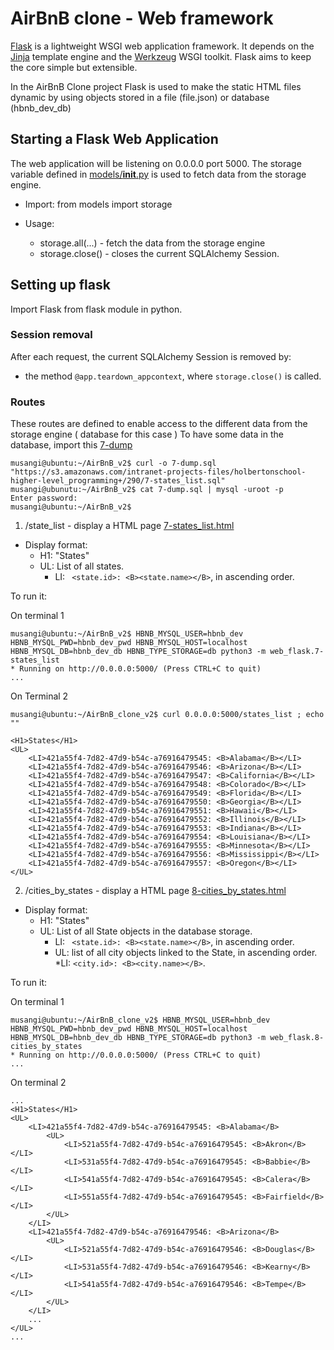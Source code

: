 # AirBnB clone - Web framework

[Flask](https://flask.palletsprojects.com/en/2.0.x/) is a lightweight WSGI web application framework. It depends on the [Jinja](https://palletsprojects.com/p/jinja) template engine and the [Werkzeug](https://palletsprojects.com/p/werkzeug) WSGI toolkit. Flask aims to keep the core simple but extensible.

In the AirBnB Clone project Flask is used to make the static HTML files dynamic by using objects stored in a file (file.json) or database (hbnb_dev_db)

## Starting a Flask Web Application

The web application will be listening on 0.0.0.0 port 5000. The storage variable defined in [models/__init__.py](https://github.com/musangisilvia/AirBnB_clone_v2/blob/master/models/__init__.py) is used to fetch data from the storage engine.
 - Import:
 	from models import storage

 - Usage:
 	* storage.all(...) - fetch the data from the storage engine
 	* storage.close() - closes the current SQLAlchemy Session.

## Setting up flask
Import Flask from flask module in python.

### Session removal
After each request, the current SQLAlchemy Session is removed by:
- the method ``` @app.teardown_appcontext ```, where ``` storage.close() ``` is called.

### Routes

These routes are defined to enable access to the different data from the storage engine ( database for this case )
To have some data in the database, import this [7-dump](https://s3.amazonaws.com/intranet-projects-files/holbertonschool-higher-level_programming+/290/7-states_list.sql)

```
musangi@ubuntu:~/AirBnB_v2$ curl -o 7-dump.sql "https://s3.amazonaws.com/intranet-projects-files/holbertonschool-higher-level_programming+/290/7-states_list.sql"
musangi@ubunutu:~/AirBnB_v2$ cat 7-dump.sql | mysql -uroot -p
Enter password:
musangi@ubuntu:~/AirBnB_v2$
```

1. /state_list - display a HTML page [7-states_list.html](https://github.com/musangisilvia/AirBnB_clone_v2/blob/master/web_flask/templates/7-states_list.html)

- Display format: 
	* H1: "States"
	* UL: List of all states.
		* LI: ``` <state.id>: <B><state.name></B>```, in ascending order. <br>

To run it: <br>

On terminal 1 <br>

```
musangi@ubuntu:~/AirBnB_v2$ HBNB_MYSQL_USER=hbnb_dev HBNB_MYSQL_PWD=hbnb_dev_pwd HBNB_MYSQL_HOST=localhost HBNB_MYSQL_DB=hbnb_dev_db HBNB_TYPE_STORAGE=db python3 -m web_flask.7-states_list
* Running on http://0.0.0.0:5000/ (Press CTRL+C to quit)
...

```

On Terminal 2 <br>

```
musangi@ubuntu:~/AirBnB_clone_v2$ curl 0.0.0.0:5000/states_list ; echo ""

<H1>States</H1>
<UL>
	<LI>421a55f4-7d82-47d9-b54c-a76916479545: <B>Alabama</B></LI>
	<LI>421a55f4-7d82-47d9-b54c-a76916479546: <B>Arizona</B></LI>
	<LI>421a55f4-7d82-47d9-b54c-a76916479547: <B>California</B></LI>
	<LI>421a55f4-7d82-47d9-b54c-a76916479548: <B>Colorado</B></LI>
	<LI>421a55f4-7d82-47d9-b54c-a76916479549: <B>Florida</B></LI>
	<LI>421a55f4-7d82-47d9-b54c-a76916479550: <B>Georgia</B></LI>
	<LI>421a55f4-7d82-47d9-b54c-a76916479551: <B>Hawaii</B></LI>
	<LI>421a55f4-7d82-47d9-b54c-a76916479552: <B>Illinois</B></LI>
	<LI>421a55f4-7d82-47d9-b54c-a76916479553: <B>Indiana</B></LI>
	<LI>421a55f4-7d82-47d9-b54c-a76916479554: <B>Louisiana</B></LI>
	<LI>421a55f4-7d82-47d9-b54c-a76916479555: <B>Minnesota</B></LI>
	<LI>421a55f4-7d82-47d9-b54c-a76916479556: <B>Mississippi</B></LI>
	<LI>421a55f4-7d82-47d9-b54c-a76916479557: <B>Oregon</B></LI>
</UL>

```

2. /cities_by_states - display a HTML page [8-cities_by_states.html](https://github.com/musangisilvia/AirBnB_clone_v2/blob/master/web_flask/templates/8-cities_by_states.html)
- Display format:
	* H1: "States"
	* UL: List of all State objects in the database storage.
		* LI: ``` <state.id>: <B><state.name></B>```, in ascending order.
		* UL: list of all city objects linked to the State, in ascending order.
			*LI: ``` <city.id>: <B><city.name></B> ```. <br>

To run it: <br>

On terminal 1 <br>

```
musangi@ubuntu:~/AirBnB_clone_v2$ HBNB_MYSQL_USER=hbnb_dev HBNB_MYSQL_PWD=hbnb_dev_pwd HBNB_MYSQL_HOST=localhost HBNB_MYSQL_DB=hbnb_dev_db HBNB_TYPE_STORAGE=db python3 -m web_flask.8-cities_by_states
* Running on http://0.0.0.0:5000/ (Press CTRL+C to quit)
...
```

On terminal 2 <br>

```
...
<H1>States</H1>
<UL>
	<LI>421a55f4-7d82-47d9-b54c-a76916479545: <B>Alabama</B>
		<UL>
			<LI>521a55f4-7d82-47d9-b54c-a76916479545: <B>Akron</B></LI>
			<LI>531a55f4-7d82-47d9-b54c-a76916479545: <B>Babbie</B></LI>
			<LI>541a55f4-7d82-47d9-b54c-a76916479545: <B>Calera</B></LI>
			<LI>551a55f4-7d82-47d9-b54c-a76916479545: <B>Fairfield</B></LI>
		</UL>
	</LI>
	<LI>421a55f4-7d82-47d9-b54c-a76916479546: <B>Arizona</B>
		<UL>
			<LI>521a55f4-7d82-47d9-b54c-a76916479546: <B>Douglas</B></LI>
			<LI>531a55f4-7d82-47d9-b54c-a76916479546: <B>Kearny</B></LI>
			<LI>541a55f4-7d82-47d9-b54c-a76916479546: <B>Tempe</B></LI>
		</UL>																			     
	</LI>
	...
</UL>
...
```

